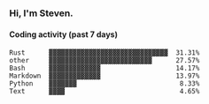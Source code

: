 ### Hi, I'm Steven.

#### Coding activity (past 7 days)
```
Rust      ▓▓▓▓▓▓▓▓▓▓▓▓▓▓▓▓▓▓▓▓▓▓▓▓▓▓▓▓▓▓  31.31%
other     ▓▓▓▓▓▓▓▓▓▓▓▓▓▓▓▓▓▓▓▓▓▓▓▓▓▓      27.57%
Bash      ▓▓▓▓▓▓▓▓▓▓▓▓▓                   14.17%
Markdown  ▓▓▓▓▓▓▓▓▓▓▓▓▓                   13.97%
Python    ▓▓▓▓▓▓▓                          8.33%
Text      ▓▓▓▓                             4.65%
```
